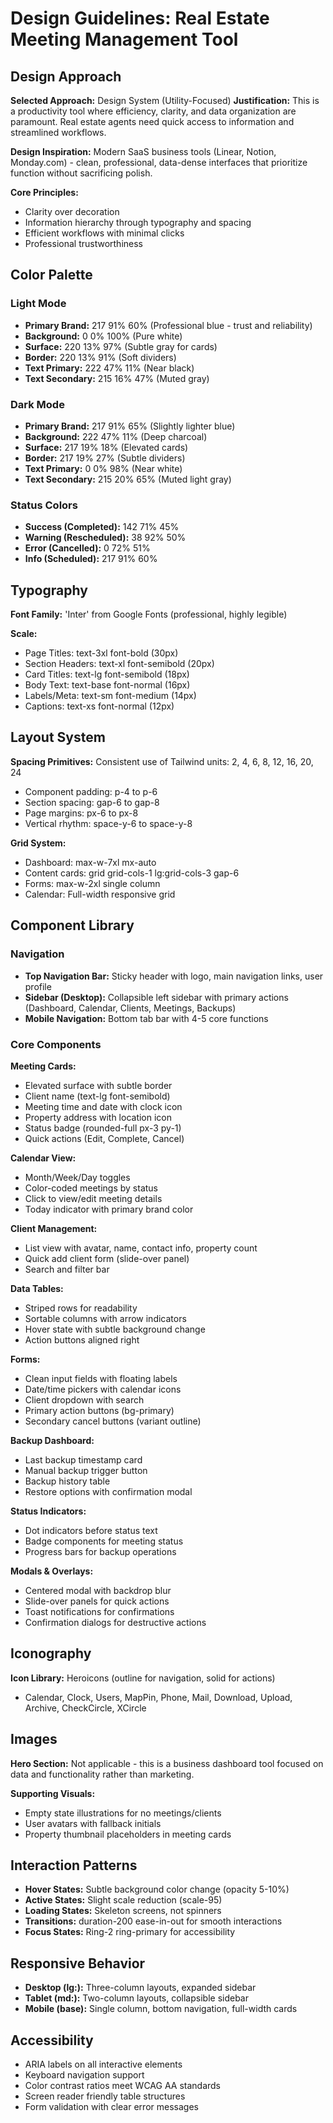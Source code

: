 # Design Guidelines: Real Estate Meeting Management Tool

## Design Approach
**Selected Approach:** Design System (Utility-Focused)
**Justification:** This is a productivity tool where efficiency, clarity, and data organization are paramount. Real estate agents need quick access to information and streamlined workflows.

**Design Inspiration:** Modern SaaS business tools (Linear, Notion, Monday.com) - clean, professional, data-dense interfaces that prioritize function without sacrificing polish.

**Core Principles:**
- Clarity over decoration
- Information hierarchy through typography and spacing
- Efficient workflows with minimal clicks
- Professional trustworthiness

## Color Palette

### Light Mode
- **Primary Brand:** 217 91% 60% (Professional blue - trust and reliability)
- **Background:** 0 0% 100% (Pure white)
- **Surface:** 220 13% 97% (Subtle gray for cards)
- **Border:** 220 13% 91% (Soft dividers)
- **Text Primary:** 222 47% 11% (Near black)
- **Text Secondary:** 215 16% 47% (Muted gray)

### Dark Mode
- **Primary Brand:** 217 91% 65% (Slightly lighter blue)
- **Background:** 222 47% 11% (Deep charcoal)
- **Surface:** 217 19% 18% (Elevated cards)
- **Border:** 217 19% 27% (Subtle dividers)
- **Text Primary:** 0 0% 98% (Near white)
- **Text Secondary:** 215 20% 65% (Muted light gray)

### Status Colors
- **Success (Completed):** 142 71% 45%
- **Warning (Rescheduled):** 38 92% 50%
- **Error (Cancelled):** 0 72% 51%
- **Info (Scheduled):** 217 91% 60%

## Typography
**Font Family:** 'Inter' from Google Fonts (professional, highly legible)

**Scale:**
- Page Titles: text-3xl font-bold (30px)
- Section Headers: text-xl font-semibold (20px)
- Card Titles: text-lg font-semibold (18px)
- Body Text: text-base font-normal (16px)
- Labels/Meta: text-sm font-medium (14px)
- Captions: text-xs font-normal (12px)

## Layout System
**Spacing Primitives:** Consistent use of Tailwind units: 2, 4, 6, 8, 12, 16, 20, 24
- Component padding: p-4 to p-6
- Section spacing: gap-6 to gap-8
- Page margins: px-6 to px-8
- Vertical rhythm: space-y-6 to space-y-8

**Grid System:**
- Dashboard: max-w-7xl mx-auto
- Content cards: grid grid-cols-1 lg:grid-cols-3 gap-6
- Forms: max-w-2xl single column
- Calendar: Full-width responsive grid

## Component Library

### Navigation
- **Top Navigation Bar:** Sticky header with logo, main navigation links, user profile
- **Sidebar (Desktop):** Collapsible left sidebar with primary actions (Dashboard, Calendar, Clients, Meetings, Backups)
- **Mobile Navigation:** Bottom tab bar with 4-5 core functions

### Core Components

**Meeting Cards:**
- Elevated surface with subtle border
- Client name (text-lg font-semibold)
- Meeting time and date with clock icon
- Property address with location icon
- Status badge (rounded-full px-3 py-1)
- Quick actions (Edit, Complete, Cancel)

**Calendar View:**
- Month/Week/Day toggles
- Color-coded meetings by status
- Click to view/edit meeting details
- Today indicator with primary brand color

**Client Management:**
- List view with avatar, name, contact info, property count
- Quick add client form (slide-over panel)
- Search and filter bar

**Data Tables:**
- Striped rows for readability
- Sortable columns with arrow indicators
- Hover state with subtle background change
- Action buttons aligned right

**Forms:**
- Clean input fields with floating labels
- Date/time pickers with calendar icons
- Client dropdown with search
- Primary action buttons (bg-primary)
- Secondary cancel buttons (variant outline)

**Backup Dashboard:**
- Last backup timestamp card
- Manual backup trigger button
- Backup history table
- Restore options with confirmation modal

**Status Indicators:**
- Dot indicators before status text
- Badge components for meeting status
- Progress bars for backup operations

**Modals & Overlays:**
- Centered modal with backdrop blur
- Slide-over panels for quick actions
- Toast notifications for confirmations
- Confirmation dialogs for destructive actions

## Iconography
**Icon Library:** Heroicons (outline for navigation, solid for actions)
- Calendar, Clock, Users, MapPin, Phone, Mail, Download, Upload, Archive, CheckCircle, XCircle

## Images
**Hero Section:** Not applicable - this is a business dashboard tool focused on data and functionality rather than marketing.

**Supporting Visuals:**
- Empty state illustrations for no meetings/clients
- User avatars with fallback initials
- Property thumbnail placeholders in meeting cards

## Interaction Patterns
- **Hover States:** Subtle background color change (opacity 5-10%)
- **Active States:** Slight scale reduction (scale-95)
- **Loading States:** Skeleton screens, not spinners
- **Transitions:** duration-200 ease-in-out for smooth interactions
- **Focus States:** Ring-2 ring-primary for accessibility

## Responsive Behavior
- **Desktop (lg:):** Three-column layouts, expanded sidebar
- **Tablet (md:):** Two-column layouts, collapsible sidebar
- **Mobile (base):** Single column, bottom navigation, full-width cards

## Accessibility
- ARIA labels on all interactive elements
- Keyboard navigation support
- Color contrast ratios meet WCAG AA standards
- Screen reader friendly table structures
- Form validation with clear error messages